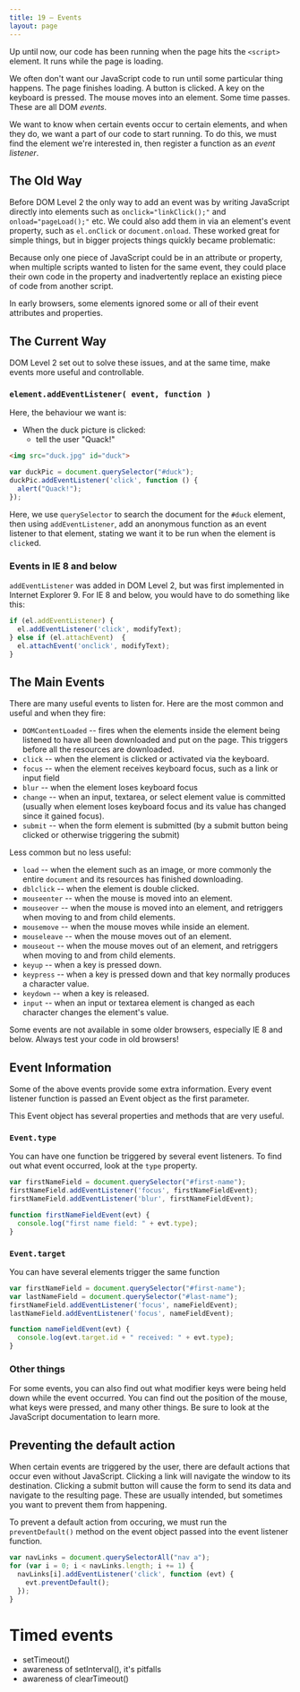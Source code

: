 ```yaml
---
title: 19 – Events
layout: page
---
```


Up until now, our code has been running when the page hits the `<script>` element. It runs while the page is loading.

We often don't want our JavaScript code to run until some particular thing happens. The page finishes loading. A button is clicked. A key on the keyboard is pressed. The mouse moves into an element. Some time passes. These are all DOM *events*.

We want to know when certain events occur to certain elements, and when they do, we want a part of our code to start running. To do this, we must find the element we're interested in, then register a function as an *event listener*.

## The Old Way

Before DOM Level 2 the only way to add an event was by writing JavaScript directly into elements such as `onclick="linkClick();"` and `onload="pageLoad();"` etc. We could also add them in via an element's event property, such as `el.onClick` or `document.onload`. These worked great for simple things, but in bigger projects things quickly became problematic:

Because only one piece of JavaScript could be in an attribute or property, when multiple scripts wanted to listen for the same event, they could place their own code in the property and inadvertently replace an existing piece of code from another script.

In early browsers, some elements ignored some or all of their event attributes and properties.

## The Current Way

DOM Level 2 set out to solve these issues, and at the same time, make events more useful and controllable.

### `element.addEventListener( event, function )`

Here, the behaviour we want is:

* When the duck picture is clicked:
  * tell the user "Quack!"

```html
<img src="duck.jpg" id="duck">
```
```js
var duckPic = document.querySelector("#duck");
duckPic.addEventListener('click', function () {
  alert("Quack!");
});
```

Here, we use `querySelector` to search the document for the `#duck` element, then using `addEventListener`, add an anonymous function as an event listener to that element, stating we want it to be run when the element is `click`ed.

### Events in IE 8 and below

`addEventListener` was added in DOM Level 2, but was first implemented in Internet Explorer 9. For IE 8 and below, you would have to do something like this:

```js
if (el.addEventListener) {
  el.addEventListener('click', modifyText);
} else if (el.attachEvent)  {
  el.attachEvent('onclick', modifyText);
}
```

## The Main Events

There are many useful events to listen for. Here are the most common and useful and when they fire:

* `DOMContentLoaded` -- fires when the elements inside the element being listened to have all been downloaded and put on the page. This triggers before all the resources are downloaded.
* `click` -- when the element is clicked or activated via the keyboard.
* `focus` -- when the element receives keyboard focus, such as a link or input field
* `blur` -- when the element loses keyboard focus
* `change` -- when an input, textarea, or select element value is committed (usually when element loses keyboard focus and its value has changed since it gained focus).
* `submit` -- when the form element is submitted (by a submit button being clicked or otherwise triggering the submit)

Less common but no less useful:

* `load` -- when the element such as an image, or more commonly the entire `document` and its resources has finished downloading.
* `dblclick` -- when the element is double clicked.
* `mouseenter` -- when the mouse is moved into an element.
* `mouseover` -- when the mouse is moved into an element, and retriggers when moving to and from child elements.
* `mousemove` -- when the mouse moves while inside an element.
* `mouseleave` -- when the mouse moves out of an element.
* `mouseout` -- when the mouse moves out of an element, and retriggers when moving to and from child elements.
* `keyup` -- when a key is pressed down.
* `keypress` -- when a key is pressed down and that key normally produces a character value.
* `keydown` -- when a key is released.
* `input` -- when an input or textarea element is changed as each character changes the element's value.

Some events are not available in some older browsers, especially IE 8 and below. Always test your code in old browsers!

## Event Information

Some of the above events provide some extra information. Every event listener function is passed an Event object as the first parameter.

This Event object has several properties and methods that are very useful.

### `Event.type`

You can have one function be triggered by several event listeners. To find out what event occurred, look at the `type` property.

```js
var firstNameField = document.querySelector("#first-name");
firstNameField.addEventListener('focus', firstNameFieldEvent);
firstNameField.addEventListener('blur', firstNameFieldEvent);

function firstNameFieldEvent(evt) {
  console.log("first name field: " + evt.type);
}
```

### `Event.target`

You can have several elements trigger the same function

```js
var firstNameField = document.querySelector("#first-name");
var lastNameField = document.querySelector("#last-name");
firstNameField.addEventListener('focus', nameFieldEvent);
lastNameField.addEventListener('focus', nameFieldEvent);

function nameFieldEvent(evt) {
  console.log(evt.target.id + " received: " + evt.type);
}
```

### Other things
For some events, you can also find out what modifier keys were being held down while the event occurred. You can find out the position of the mouse, what keys were pressed, and many other things. Be sure to look at the JavaScript documentation to learn more.

## Preventing the default action

When certain events are triggered by the user, there are default actions that occur even without JavaScript. Clicking a link will navigate the window to its destination. Clicking a submit button will cause the form to send its data and navigate to the resulting page. These are usually intended, but sometimes you want to prevent them from happening.

To prevent a default action from occuring, we must run the `preventDefault()` method on the event object passed into the event listener function.

```js
var navLinks = document.querySelectorAll("nav a");
for (var i = 0; i < navLinks.length; i += 1) {
  navLinks[i].addEventListener('click', function (evt) {
    evt.preventDefault();
  });
}
```

# Timed events

- setTimeout()
- awareness of setInterval(), it's pitfalls
- awareness of clearTimeout()
